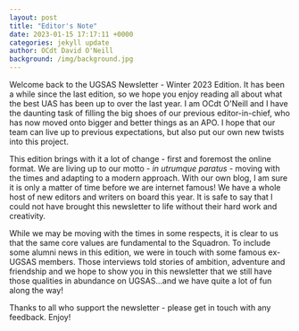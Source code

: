 ```yaml
---
layout: post
title: "Editor's Note"
date: 2023-01-15 17:17:11 +0000
categories: jekyll update
author: OCdt David O'Neill
background: /img/background.jpg
---
```


Welcome back to the UGSAS Newsletter - Winter 2023 Edition. It has been a while since the last edition, so we hope you enjoy reading all about what the best UAS has been up to over the last year. I am OCdt O'Neill and I have the daunting task of filling the big shoes of our previous editor-in-chief, who has now moved onto bigger and better things as an APO. I hope that our team can live up to previous expectations, but also put our own new twists into this project.

This edition brings with it a lot of change - first and foremost the online format. We are living up to our motto - _in utrumque paratus_ - moving with the times and adapting to a modern approach. With our own blog, I am sure it is only a matter of time before we are internet famous! We have a whole host of new editors and writers on board this year. It is safe to say that I could not have brought this newsletter to life without their hard work and creativity.

While we may be moving with the times in some respects, it is clear to us that the same core values are fundamental to the Squadron. To include some alumni news in this edition, we were in touch with some famous ex-UGSAS members. Those interviews told stories of ambition, adventure and friendship and we hope to show you in this newsletter that we still have those qualities in abundance on UGSAS...and we have quite a lot of fun along the way!

Thanks to all who support the newsletter - please get in touch with any feedback. Enjoy!
